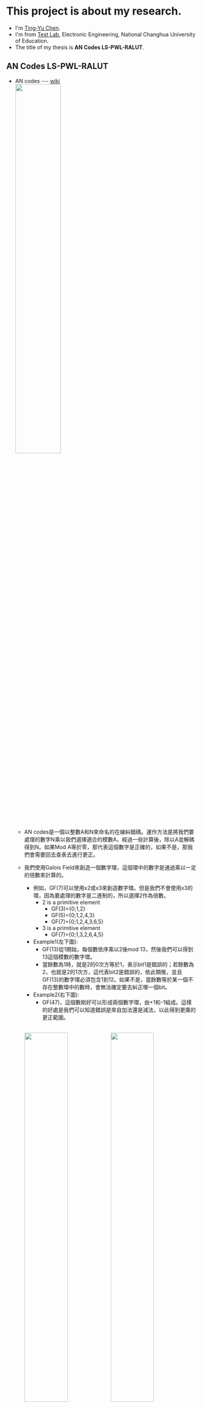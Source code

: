 ﻿# This project is about my research.
* I'm [Ting-Yu Chen](https://github.com/Wilhelmine21/Wilhelmine21). 
* I'm from [Test Lab](http://testlab.ncue.edu.tw/tch/), Electronic Engineering, National Changhua University of Education.
* The title of my thesis is **AN Codes LS-PWL-RALUT**.

## AN Codes LS-PWL-RALUT
* AN codes --- [wiki](https://en.wikipedia.org/wiki/AN_codes)</br>
	<img src="./img/Pasted image 20220413215340.png" width="50%" height="50%"/></br>
	* AN codes是一個以整數A和N來命名的在線糾錯碼。運作方法是將我們要處理的數字N乘以我們選擇適合的模數A，經過一些計算後，除以A並解碼得到N。如果Mod A等於零，那代表這個數字是正確的，如果不是，那我們會需要回去查表去進行更正。
	* 我們使用Galois Field來創造一個數字環，這個環中的數字是通過乘以一定的倍數來計算的。
		* 例如，GF(7)可以使用x2或x3來創造數字環。但是我們不會使用x3的環，因為要處理的數字是二進制的，所以選擇2作為倍數。
			* 2 is a primitive element
				* GF(3)={0;1,2}
				* GF(5)={0;1,2,4,3}
				* GF(7)={0;1,2,4,3,6,5}
			* 3 is a primitive element
				* GF(7)={0;1,3,2,6,4,5}</br>
		* Example1(左下圖):
			* GF(13)從1開始，每個數依序乘以2後mod 13，然後我們可以得到13這個模數的數字環。
			* 當餘數為1時，就是2的0次方等於1，表示bit1是錯誤的；若餘數為2，也就是2的1次方，這代表bit2是錯誤的，依此類推，並且GF(13)的數字環必須包含1到12。如果不是，當餘數等於某一個不存在整數環中的數時，會無法確定要去糾正哪一個bit。
		* Example2(右下圖): 
			* GF(47)，這個數剛好可以形成兩個數字環，由+1和-1組成。這樣的好處是我們可以知道錯誤是來自加法還是減法，以此得到更廣的更正範圍。
					
		</br><img src="./img/Pasted image 20220413222224.png" width="50%" height="50%"/><img src="./img/Pasted image 20220413222328.png" width="50%" height="50%"/></br>
	* 為什麼我們使用AN codes而不是Hamming codes呢?
		* 因為漢明碼經過計算後，它的檢查位會被破壞，進而無法繼續具有更正錯誤的能力，而AN codes它可以經過計算後，依然具有更正錯誤的能力。
	* **4 Error Model**
		* 為了能夠有更好的更正效果，我們針對以下四種情況分別進行定義錯誤模型。
		* 1. **已知錯誤方向(Unidirectional)之完全非對稱模型**
			* 針對情況是事先已知錯誤會從1變0(Uni HL)或是從0變1(Uni LH)，此時模數A所對應的餘數環為單環，如下表。
			
				|Bit |11 |10 |9 |8 |7|6 |5 |4 |3 |2 |1 |0 |
				|:----:|:----:|:----:|:----:|:----:|:----:|:----:|:----:|:----:|:----:|:----:|:----:|:----:|
				|R+ |7 |10 |5 |9 |11 |12 |6 |3 |8 |4 |2 |1 |
				|R- |5 |3 |8 |4 |2 |1 |7 |10 |5 |9 |11 |12 |
			
			* 假設模數A為n 位元，可更正(n-1)位元的數字。以模數A=13為例，它可更正的位元數為12(包含模數A本身)，可更正的範圍是0到255的數(不含模數A)。
			* 由於已知錯誤方向，所以對應的餘數只有R+或R-，其解碼器電路如下圖。
				* 左圖=>錯誤會從1變0(Uni HL), 右圖=>錯誤會從0變1(Uni LH)
								
			</br><img src="./img/tmp0.png" width="50%" height="50%"/><img src="./img/tmp1.png" width="50%" height="50%"/></br>


		* 2. **未知錯誤方向(Alternative direction)之完全非對稱模型**
			* 針對情況是無法事先知道錯誤會從1變0或是從0變1，此時模數A所對應的餘數環為單環，如下表。
			
				|Bit |11 |10 |9 |8 |7|6 |5 |4 |3 |2 |1 |0 |
				|:----:|:----:|:----:|:----:|:----:|:----:|:----:|:----:|:----:|:----:|:----:|:----:|:----:|
				|R+ |7 |10 |5 |9 |11 |12 |6 |3 |8 |4 |2 |1 |
				|R- |5 |3 |8 |4 |2 |1 |7 |10 |5 |9 |11 |12 |
				
			* 餘數環會呈現像是莫比烏斯環，依據錯誤方向來對應錯誤位置，上表中的R+對應到0變1的錯誤方向；R-對應到1變0的錯誤方向。
			* 假設模數A為n 位元，可更正(n-1)位元的數字。以模數A=13為例，它可更正的位元數為12(包含模數A本身)，可更正的範圍是0到255的數(不含模數A)
			* 但是因為是未知錯誤方向，所以對應的餘數較多，其解碼器電路，如下圖，為四種模型中面積最大的。
			
			</br><img src="./img/tmp2.png" width="50%" height="50%"/></br>
			
		* 3. **位元錯誤率模型(Bit Error Rate model, BER)**
			* 針對情況是電路受到干擾產生錯誤，由1變0或0變1，各有機率，此時模數A所對應的餘數環為雙環，如下表。
			
				|Bit  |5 |4 |3 |2 |1 |0 |
				|:----:|:----:|:----:|:----:|:----:|:----:|:----:|
				|s=0 |6 |3 |8 |4 |2 |1 |
				|s=1 |7 |10 |5 |9 |11 |12 |
			
			* 假設模數A為n位元，可更正(n-1)/2位元的數字。以模數A=13為例，它可更正的位元數為6(包含模數A本身)，可更正的範圍是0到3的數(不含模數A)，其解碼器電路如下圖。
			
			</br><img src="./img/tmp3.png" width="50%" height="50%"/></br>
		
		* 4. **算術權重錯誤模型(Arithmetic Weight Error model, AWE)**
			* 針對情況是錯誤來自加法或減法，此時模數A所對應的餘數環為雙環，如下表。

				|Bit  |5 |4 |3 |2 |1 |0 |
				|:----:|:----:|:----:|:----:|:----:|:----:|:----:|
				|s=0 |6 |3 |8 |4 |2 |1 |
				|s=1 |7 |10 |5 |9 |11 |12 |

			* 透過上表的餘數對應，我們可以得知當s=0，代表錯誤來自加法；當s=1，代表錯誤來自減法。
			* 假設模數A為n位元，可更正(n-1)/2位元的數字。以模數A=13為例，它可更正的位元數為6(包含模數A本身)，可更正的範圍是0到3的數(不含模數A)
			* 其解碼器電路如下圖，不同於BER模型，AWE有圖7中的add來檢查錯誤來自加法或減法。
			
			</br><img src="./img/tmp4.png" width="50%" height="50%"/></br>

* Light Number
	* 那什麼是Light Number？簡單來說，它就是一個算術權重小的數字。Light Number是由2的次方數來進行加減來得出的。
	* Example:

		</br><img src="./img/Pasted image 20220414110354.png" width="50%" height="50%"/></br>
	
		|s1 |m1 |s2 |m2 |s3 |m3|
		|:----:|:----:|:----:|:----:|:----:|:----:|
		|+ |0 |+ |-1 |+ |-3|
		|+ |-1 |- |-3 |+ |-4|
		
* 題目說明

	</br><img src="./img/Pasted image 20220413222506.png" width="50%" height="50%"/></br>
	
*  關於神經網絡中的激勵函數和量化，我們可能會遇到需要應用於任何函數的情況，並且它可能具有各種函數，那這些函數可能是複雜的，也可能是無法被符號積分微分的函數。 在這種情況下，最合適的方法是使用`查表`。
*  對於傳統的查表，它有幾個缺點。首先是它需要記憶體去記錄，並使用了ROM。第二個是它記錄的數量非常大。因此，有些人使用PWL和RALUT來解決這些問題，但是對於第一個PWL來說，它需要乘法器，而這會佔用面積；然後對於第二個RALUT來說，它記錄的數量仍然很多。
*  因此，我們可以使用*輕數斜率(Light Slope)* 來改善這兩個缺點，那我們提出的方法是`輕數斜率分段線性範圍可循址查表(LS-PWL RALUT)`。
*  特斯拉是世界上最著名的電動汽車品牌，它使用神經網絡進行訓練，讓汽車得以自動駕駛。但是，我們時不時聽到有關於自動駕駛汽車的車禍事故。因此，提高神經網絡的可靠度是非常重要的。
*  對於神經網絡的前幾層它具有自我修復的作用，但是對於最後一層它具有決定性的作用。最後一層的激勵函數通常不是像ReLU這樣簡單的函數，而是複雜的函數，那更應該使用查表去處理。但是由於來自通道或運算的雜訊，這一層很容易受到影響而錯誤。因此，為了能夠更正錯誤，我們添加了AN codes以提高神經網絡的可靠度。
*  第一個方程式是一個點斜式
  
	</br><img src="./img/funct1.png" width="50%" height="50%"/></br>

*  下圖是一個tanh(x)的圖，它是一個常見的激勵函數

</br><img src="./img/tanh.png" width="50%" height="50%"/></br>

*  那我們的方法會對它進行線性分段，而這個分段的線段就可以用點斜式來表示

</br><img src="./img/tanh_pwl.png" width="50%" height="50%"/></br>

*  由於乘法會需要花費面積和時間，所以我們將斜率K替換成Light Number，這樣就可以使用移位的方式來完成這個式子，而不需要使用乘法器。

</br><img src="./img/funct2.png" width="50%" height="50%"/></br>
</br><img src="./img/funct3.png" width="50%" height="50%"/></br>

---
## My Project GUI
* 簡介 我做了一個GUI用來展示
* 環境 iVerilog GTKwave
* 版本(Win10, Linux)及附加檔案(for EDA)

###  My Research
<img src="./img/Pasted image 20220413130346.png" width="50%" height="50%"/><img src="./img/Pasted image 20220413130817.png" width="50%" height="50%"/>

* 上圖(左)為Win10版本的GUI, 上圖(右)為Linux(Centos 7)版本的GUI.
* 主要展示 `題目名稱`, `作者名稱`, `實驗室系所學校`和`摘要`
* 下方三個按鈕分別對應不同的project.

* 上方選單File: </br>
	<img src="./img/Pasted image 20220413133333.png" width="50%" height="50%"/>
	* (1) Open file: 開啟舊檔
	* (2) Exit: 關閉程式
	* (3) Quit: 關閉程式並關閉後台 ⬅ 當程式當機時，可由此嘗試關閉.

* 上方選單Help: </br> 
	<img src="./img/Pasted image 20220413133156.png" width="50%" height="50%"/>
	
	* (1) Demo Video: 連接到Youtube的所有功能說明及展示之影片
		* a. Windows 10 version --- [video](https://www.youtube.com/watch?v=kXfVsiijhno)
		* b. Linux (Centos 7) version --- [video](https://www.youtube.com/watch?v=Rb99CHsb28k)
	
	* (2) About: 顯示此程式的相關資訊 </br>
		<img src="./img/Pasted image 20220413134306.png" width="40%" height="40%"/>
---
#### 1. AN codes and decoder
<img src="./img/Pasted image 20220413130543.png" width="40%" height="40%"/>

* 這個Project主要用來生成AN codes解碼器(Verilog file)
* Step 1. 找到可用的A
	* (1) 輸入範圍 
		* 需大於10
	* (2) 選擇錯誤模型
		* Uni HL: 單一錯誤方向之完全非對稱模型(錯誤由1變0)
		* Uni LH: 單一錯誤方向之完全非對稱模型(錯誤由0變1)
		* Alter: 未知錯誤方向之完全非對稱模型
		* BER: Bit Error Rate model
		* AWE: Arithmetic Weight Error model
	* (3) A maybe欄位會展示出範圍內可用的A
* Step 2. 生成Verilog檔案
	* (1) 在Select A輸入想要的A值
		* 此值須為A maybe欄位中出現過的數字
	* (2) 按下`Gen & Show`，即可在select A下方的文字框看見生成的檔案內容 </br>
	<img src="./img/Pasted image 20220413141429.png" width="40%" height="40%"/> </br>
	* (3) 若是看不清楚，可使用上方選單File->Open File... 開啟檔案查看 </br>
	<img src="./img/Pasted image 20220413141620.png" width="40%" height="40%"/> </br>
* Step 3. Verilog 驗證
	* 這個功能使用[iVerilog](http://iverilog.icarus.com)和[GTKwave](http://gtkwave.sourceforge.net)來進行驗證
	* testbench會隨解碼器檔一起生成
		* 對同一個數字做不同bit錯誤 
		* 只要Output的數字一樣即為更正成功
	
		<img src="./img/Pasted image 20220413141506.png" width="40%" height="40%"/>
***
* 上方的選單Help:</br>
 	<img src="./img/Pasted image 20220413141956.png" width="40%" height="40%"/></br>
	* 前兩項會連結到iVerilog和GTKwave的官網
	* 第三項 Error Model Descripton為錯誤模型的簡單說明及電路圖
		* 會根據Error Model選擇的不同而有改變說明</br>
		<img src="./img/Pasted image 20220413142653.png" width="30%" height="30%"/>
		<img src="./img/Pasted image 20220413142534.png" width="50%" height="50%"/><img src="./img/Pasted image 20220413142605.png" width="70%" height="70%"/></br>
	
	* 第四項Video則為AN codes這個project展示與說明的影片
	* 最後About會顯示程式資訊</br>
		<img src="./img/Pasted image 20220413142805.png" width="40%" height="40%"/>
*** 
	
#### 2. ANRCAM
<img src="./img/Pasted image 20220413130605.png" width="50%" height="50%"/></br>

* 介面功能介紹
	
---

#### 3. EDA
<img src="./img/Pasted image 20220413130923.png" width="50%" height="50%"/></br>
* 第三個Project是用來做自動化繞線佈局
* 此功能僅能在工作站運行, 因此無windows版本
* 需要額外的檔案 --- `EDA_add_files_GUI.tar`
	* 開始GUI前須先解壓縮此檔案
	
		<img src="./img/Pasted image 20220413144023.png" width="50%" height="50%"/></br>
	* 第一排按鈕
		* Layout: 自動化佈局, 使用`Design Compiler`和`IC Compiler`
		* DRC: Design Rule Check 驗證
		* LVS: Layout Versus schematic 驗證
	* 第二排按鈕
		* About會顯示程式資訊
	
		<img src="./img/Pasted image 20220413144807.png" width="30%" height="30%"/></br>

	*	
		* Open file 開啟舊檔
		* Exit 關閉程式
